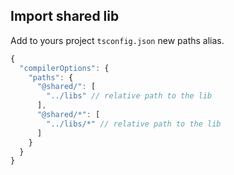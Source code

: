 ## Import shared lib

Add to yours project `tsconfig.json` new paths alias.
```js
{
  "compilerOptions": {
    "paths": {
      "@shared/": [
        "../libs" // relative path to the lib
      ],
      "@shared/*": [
        "../libs/*" // relative path to the lib
      ]
    }
  }
}
```
